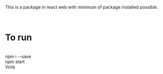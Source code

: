 This is a package in react web with minimum of package installed possible.
<br/>
<br/>
<br/>
<h1>To run</h1>
<br/>
npm i --save
<br/>
npm start
<br/>
Voilà
<br/>
<br/>
